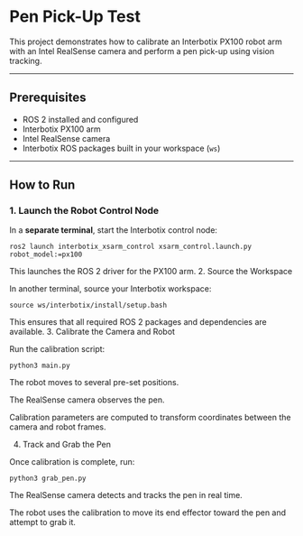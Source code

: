 # Pen Pick-Up Test

This project demonstrates how to calibrate an Interbotix PX100 robot arm with an Intel RealSense camera and perform a pen pick-up using vision tracking.

---

## Prerequisites

- ROS 2 installed and configured  
- Interbotix PX100 arm  
- Intel RealSense camera  
- Interbotix ROS packages built in your workspace (`ws`)  

---

## How to Run

### 1. Launch the Robot Control Node
In a **separate terminal**, start the Interbotix control node:

`ros2 launch interbotix_xsarm_control xsarm_control.launch.py robot_model:=px100`

This launches the ROS 2 driver for the PX100 arm.
2. Source the Workspace

In another terminal, source your Interbotix workspace:

`source ws/interbotix/install/setup.bash`

This ensures that all required ROS 2 packages and dependencies are available.
3. Calibrate the Camera and Robot

Run the calibration script:

`python3 main.py`

The robot moves to several pre-set positions.

The RealSense camera observes the pen.

Calibration parameters are computed to transform coordinates between the camera and robot frames.

4. Track and Grab the Pen

Once calibration is complete, run:

`python3 grab_pen.py`

The RealSense camera detects and tracks the pen in real time.

The robot uses the calibration to move its end effector toward the pen and attempt to grab it.
